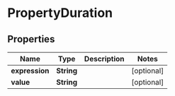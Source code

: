 

# PropertyDuration


## Properties

| Name | Type | Description | Notes |
|------------ | ------------- | ------------- | -------------|
|**expression** | **String** |  |  [optional] |
|**value** | **String** |  |  [optional] |



